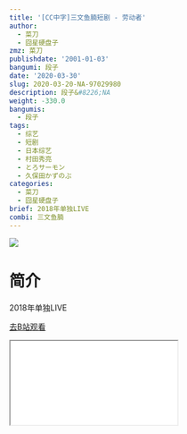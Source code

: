 ```yaml
---
title: '[CC中字]三文鱼腩短剧 - 劳动者'
author:
  - 菜刀
  - 囧星硬盘子
zmz: 菜刀
publishdate: '2001-01-03'
bangumi: 段子
date: '2020-03-30'
slug: 2020-03-20-NA-97029980
description: 段子&#8226;NA
weight: -330.0
bangumis:
  - 段子
tags:
  - 综艺
  - 短剧
  - 日本综艺
  - 村田秀亮
  - とろサーモン
  - 久保田かずのぶ
categories:
  - 菜刀
  - 囧星硬盘子
brief: 2018年单独LIVE
combi: 三文鱼腩
---
```

![](https://raw.githubusercontent.com/tcgriffith/owaraisite/master/static/tmpimg/af723c2747bf8073b3d01e65e9dcae82344c109d.jpg.480.jpg)
# 简介  
2018年单独LIVE  

[去B站观看](https://www.bilibili.com/video/av97029980/)
<div class ="resp-container"><iframe class="testiframe" src="//player.bilibili.com/player.html?aid=97029980"", scrolling="no", allowfullscreen="true" > </iframe></div> 
